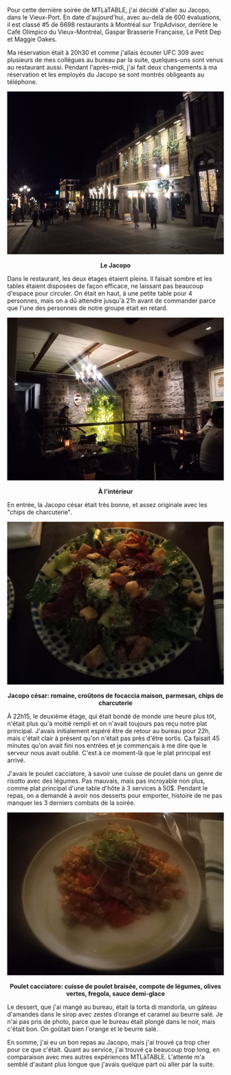 Pour cette dernière soirée de MTLàTABLE, j'ai décidé d'aller au Jacopo, dans le Vieux-Port. En date d'aujourd'hui, avec au-delà de 600 évaluations, il est classé #5 de 6698 restaurants à Montréal sur TripAdvisor, derrière le Café Olimpico du Vieux-Montréal, Gaspar Brasserie Française, Le Petit Dep et Maggie Oakes.

Ma réservation était à 20h30 et comme j'allais écouter UFC 309 avec plusieurs de mes collègues au bureau par la suite, quelques-uns sont venus au restaurant aussi. Pendant l'après-midi, j'ai fait deux changements à ma réservation et les employés du Jacopo se sont montrés obligeants au téléphone.

![Le Jacopo](/assets/2024/11/20241116_jacopo/jacopo.jpg)
<p align="center"><b>Le Jacopo</b></p>

Dans le restaurant, les deux étages étaient pleins. Il faisait sombre et les tables étaient disposées de façon efficace, ne laissant pas beaucoup d'espace pour circuler. On était en haut, à une petite table pour 4 personnes, mais on a dû attendre jusqu'à 21h avant de commander parce que l'une des personnes de notre groupe était en retard.

![À l'intérieur](/assets/2024/11/20241116_jacopo/inside.jpg)
<p align="center"><b>À l'intérieur</b></p>

En entrée, la Jacopo césar était très bonne, et assez originale avec les "chips de charcuterie".

![Jacopo césar: Romaine, croûtons de focaccia maison, parmesan, chips de charcuterie](/assets/2024/11/20241116_jacopo/caesar.jpg)
<p align="center"><b>Jacopo césar: romaine, croûtons de focaccia maison, parmesan, chips de charcuterie</b></p>

À 22h15, le deuxième étage, qui était bondé de monde une heure plus tôt, n'était plus qu'à moitié rempli et on n'avait toujours pas reçu notre plat principal. J'avais initialement espéré être de retour au bureau pour 22h, mais c'était clair à présent qu'on n'était pas près d'être sortis. Ça faisait 45 minutes qu'on avait fini nos entrées et je commençais à me dire que le serveur nous avait oublié. C'est à ce moment-là que le plat principal est arrivé.

J'avais le poulet cacciatore, à savoir une cuisse de poulet dans un genre de risotto avec des légumes. Pas mauvais, mais pas incroyable non plus, comme plat principal d'une table d'hôte à 3 services à 50$. Pendant le repas, on a demandé à avoir nos desserts pour emporter, histoire de ne pas manquer les 3 derniers combats de la soirée.

![Poulet cacciatore: Cuisse de poulet braisée, compote de légumes, olives vertes, fregola, sauce demi-glace](/assets/2024/11/20241116_jacopo/chicken.jpg)
<p align="center"><b>Poulet cacciatore: cuisse de poulet braisée, compote de légumes, olives vertes, fregola, sauce demi-glace</b></p>

Le dessert, que j'ai mangé au bureau, était la torta di mandorla, un gâteau d'amandes dans le sirop avec zestes d’orange et caramel au beurre salé. Je n'ai pas pris de photo, parce que le bureau était plongé dans le noir, mais c'était bon. On goûtait bien l'orange et le beurre salé.

En somme, j'ai eu un bon repas au Jacopo, mais j'ai trouvé ça trop cher pour ce que c'était. Quant au service, j'ai trouvé ça beaucoup trop long, en comparaison avec mes autres expériences MTLàTABLE. L'attente m'a semblé d'autant plus longue que j'avais quelque part où aller par la suite.
